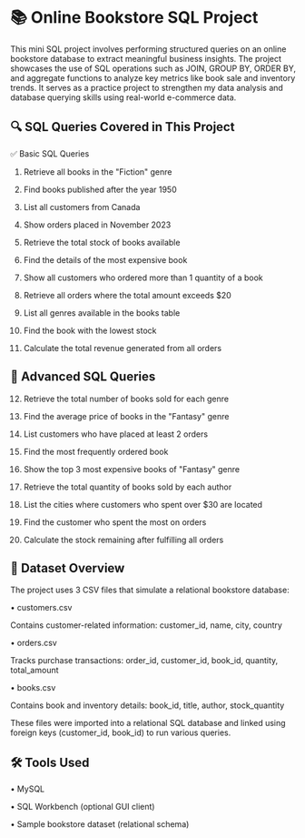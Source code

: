 # 📚 Online Bookstore SQL Project
This mini SQL project involves performing structured queries on an online bookstore database to extract meaningful business insights. The project showcases the use of SQL operations such as JOIN, GROUP BY, ORDER BY, and aggregate functions to analyze key metrics like book sale and inventory trends.
It serves as a practice project to strengthen my data analysis and database querying skills using real-world e-commerce data.

## 🔍 SQL Queries Covered in This Project

✅ Basic SQL Queries
1. Retrieve all books in the "Fiction" genre

2. Find books published after the year 1950

3. List all customers from Canada

4. Show orders placed in November 2023

5. Retrieve the total stock of books available

6. Find the details of the most expensive book

7. Show all customers who ordered more than 1 quantity of a book

8. Retrieve all orders where the total amount exceeds $20

9. List all genres available in the books table

10. Find the book with the lowest stock

11. Calculate the total revenue generated from all orders

## 🚀 Advanced SQL Queries

12. Retrieve the total number of books sold for each genre

13. Find the average price of books in the "Fantasy" genre

14. List customers who have placed at least 2 orders

15. Find the most frequently ordered book

16. Show the top 3 most expensive books of "Fantasy" genre

17. Retrieve the total quantity of books sold by each author

18. List the cities where customers who spent over $30 are located

19. Find the customer who spent the most on orders

20. Calculate the stock remaining after fulfilling all orders


## 📁 Dataset Overview
The project uses 3 CSV files that simulate a relational bookstore database:

• customers.csv

Contains customer-related information:
customer_id, name, city, country

• orders.csv

Tracks purchase transactions:
order_id, customer_id, book_id, quantity, total_amount

• books.csv

Contains book and inventory details:
book_id, title, author, stock_quantity

These files were imported into a relational SQL database and linked using foreign keys (customer_id, book_id) to run various queries.

## 🛠️ Tools Used
• MySQL

• SQL Workbench (optional GUI client)

• Sample bookstore dataset (relational schema)

